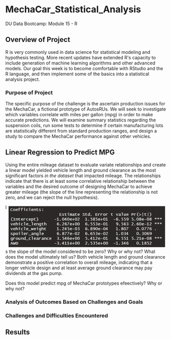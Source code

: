 # MechaCar_Statistical_Analysis
DU Data Bootcamp: Module 15 - R
## Overview of Project
R is very commonly used in data science for statistical modeling and hypothesis testing. More recent updates have extended R's capacity to include generation of machine learning algorithms and other advanced models. Our goal this week is to become comfortable with RStudio and the R language, and then implement some of the basics into a statistical analysis project.

### Purpose of Project
The specific purpose of the challenge is the ascertain production issues for the MechaCar, a fictional prototype of AutosRUs. We will seek to investigate which variables correlate with miles per gallon (mpg) in order to make accurate predictions. We will examine summary statistics regarding the suspension coils, run some tests to determine if certain manufacturing lots are statistically different from standard production ranges, and design a study to compare the MechaCar performance against other vehicles.

## Linear Regression to Predict MPG
<style>
    img {
        float: right;
        margin: 5px;
    }
</style>
<div>
  <p>Using the entire mileage dataset to evaluate variate relationships and create a linear model yielded vehicle length and ground clearance as the most significant factors <i>in the dataset</i> that impacted mileage. The relationships indicate that there is at least some correlative relationship between the variables and the desired outcome of designing MechaCar to achieve greater mileage (the slope of the line representing the relationship is not zero, and we can reject the null hypothesis).</p>
  <img src="https://github.com/cb19weber/MechaCar_Statistical_Analysis/blob/main/images/model_coefficients.png" align="right">
  <p>Is the slope of the model considered to be zero? Why or why not?
  What does the model ultimately tell us? Both vehicle length and ground clearance demonstrate a positive correlation to overall mileage, indicating that a longer vehicle design and at least average ground clearance may pay dividends at the gas pump.</p>
</div>
Does this model predict mpg of MechaCar prototypes efeectively? Why or why not?

### Analysis of Outcomes Based on Challenges and Goals


### Challenges and Difficulties Encountered


## Results
